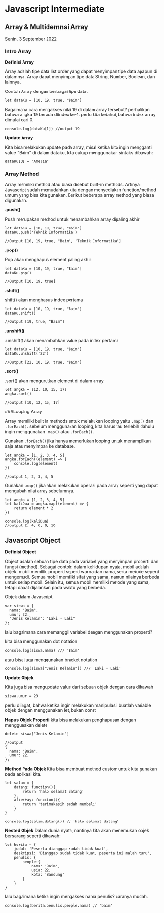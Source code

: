 # Javascript Intermediate

## Array & Multidemnsi Array
Senin, 3 September 2022

### Intro Array

**Definisi Array**

Array adalah tipe data list order yang dapat menyimpan tipe data apapun di dalamnya. Array dapat menyimpan tipe data String, Number, Boolean, dan lainnya.

Contoh Array dengan berbagai tipe data:

```
let dataKu = [10, 19, true, "Baim"]
```

Bagaimana cara mengakses nilai 19 di dalam array tersebut? perhatikan bahwa angka 19 berada diindex ke-1. perlu kita ketahui, bahwa index array dimulai dari 0.

```
console.log(dataKu[1]) //output 19
```

**Update Array**

Kita bisa melakukan update pada array, misal ketika kita ingin mengganti value "Baim" di dalam dataku, kita cukup menggunakan sintaks dibawah:

```
dataKu[3] = "Amelia"
```

### Array Method

Array memiliki method atau biasa disebut built-in methods. Artinya Javascript sudah memudahkan kita dengan menyediakan function/method umum yang bisa kita gunakan. Berikut beberapa array method yang biasa digunakan.

**.push()**

Push merupakan method untuk menambahkan array dipaling akhir



```
let dataKu = [10, 19, true, "Baim"]
dataKu.push('Teknik Informatika')

//Output [10, 19, true, "Baim", 'Teknik Informatika']
```


**.pop()**

Pop akan menghapus element paling akhir

```
let dataKu = [10, 19, true, "Baim"]
dataKu.pop()

//Output [10, 19, true]
```

**.shift()**

shift() akan menghapus index pertama

```
let dataKu = [10, 19, true, "Baim"]
dataKu.shift()

//Output [19, true, "Baim"]
```

**.unshift()**

.unshift() akan menambahkan value pada index pertama

```
let dataKu = [10, 19, true, "Baim"]
dataKu.unshift('22')

//Output [22, 10, 19, true, "Baim"]
```

**.sort()**

.sort() akan mengurutkan element di dalam array

```
let angka = [12, 10, 15, 17]
angka.sort()

//output [10, 12, 15, 17]
```

###Looping Array

Array memiliki built in methods untuk melakukan looping yaitu ```.map()``` dan ```.forEach()```. sebelum menggunakan looping, kita harus tau terlebih dahulu ingin menggunakan ```.map()``` atau ```.forEach()```.

Gunakan ```.forEach()``` jika hanya memerlukan looping untuk menampilkan saja atau menyimpan ke database.

```
let angka = [1, 2, 3, 4, 5]
angka.forEach((element) => {
    console.log(element)
})

//output 1, 2, 3, 4, 5
```

Gunakan ```.map()``` jika akan melakukan operasi pada array seperti yang dapat mengubah nilai array sebelumnya.


```
let angka = [1, 2, 3, 4, 5]
let kaliDua = angka.map((element) => {
    return element * 2
})

console.log(kaliDua)
//output 2, 4, 6, 8, 10
```

## Javascript Object

**Definisi Object**

Object adalah sebuah tipe data pada variabel yang menyimpan properti dan fungsi (method). Sebagai contoh: dalam kehidupan nyata, mobil adalah objek. mobil memiliki properti seperti warna dan nama, serta metode seperti mengemudi. Semua mobil memiliki sifat yang sama, namun nilainya berbeda untuk setiap mobil. Selain itu, semua mobil memiliki metode yang sama, tetapi dapat dijalankan pada waktu yang berbeda.

Objek dalam Javascript

```
var siswa = {
  nama: "Baim", 
  umur: 22,
  "Jenis Kelamin": "Laki - Laki"
};
```

lalu bagaimana cara memanggil variabel dengan menggunakan properti?

kita bisa menggunakan dot notation

```
console.log(siswa.nama) /// 'Baim'
```

atau bisa juga menggunakan bracket notation

```
console.log(siswa["Jenis Kelamin"]) /// 'Laki - Laki'
```

**Update Objek**

Kita juga bisa mengupdate value dari sebuah objek dengan cara dibawah
```
siswa.umur = 23
```
perlu diingat, bahwa ketika ingin melakukan manipulasi, buatlah variable objek dengan menggunakan let, bukan const

**Hapus Objek Properti**
kita bisa melakukan penghapusan dengan menggunakan delete

```
delete siswa["Jenis Kelamin"]

//output
{
  nama: "Baim", 
  umur: 22,
};
```

**Method Pada Objek**
Kita bisa membuat method custom untuk kita gunakan pada aplikasi kita.

```
let salam = {
    datang: function(){
        return 'halo selamat datang'
    },
    afterPay: function(){
        return 'terimakasih sudah membeli'
    }
}

console.log(salam.datang()) // 'halo selamat datang'
```

**Nested Objek**
Dalam dunia nyata, nantinya kita akan menemukan objek bersarang seperti dibawah:

```
let berita = {
    judul: 'Peserta dianggap sudah tidak kuat',
    deskripsi: 'Dianggap sudah tidak kuat, peserta ini malah turu',
    penulis: {
        people:{
            nama: 'Baim',
            usia: 22,
            kota: 'Bandung'
        }
    }
}
```

lalu bagaimana ketika ingin mengakses nama penulis? caranya mudah.

```
console.log(berita.penulis.people.nama) // 'baim'
```